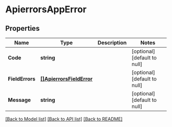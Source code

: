 # ApierrorsAppError

## Properties
Name | Type | Description | Notes
------------ | ------------- | ------------- | -------------
**Code** | **string** |  | [optional] [default to null]
**FieldErrors** | [**[]ApierrorsFieldError**](apierrors.FieldError.md) |  | [optional] [default to null]
**Message** | **string** |  | [optional] [default to null]

[[Back to Model list]](../README.md#documentation-for-models) [[Back to API list]](../README.md#documentation-for-api-endpoints) [[Back to README]](../README.md)


